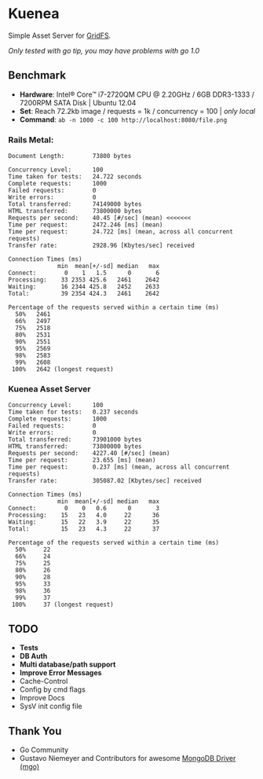 # Kuenea

Simple Asset Server for [GridFS](http://docs.mongodb.org/manual/applications/gridfs/).

_Only tested with go tip, you may have problems with go 1.0_

## Benchmark
* __Hardware__: Intel® Core™ i7-2720QM CPU @ 2.20GHz / 6GB DDR3-1333 / 7200RPM SATA Disk | Ubuntu 12.04
* __Set__: Reach 72.2kb image / requests = 1k / concurrency = 100 | _only local_
* __Command__: `ab -n 1000 -c 100 http://localhost:8080/file.png`


### Rails Metal:
    Document Length:        73800 bytes

    Concurrency Level:      100
    Time taken for tests:   24.722 seconds
    Complete requests:      1000
    Failed requests:        0
    Write errors:           0
    Total transferred:      74149000 bytes
    HTML transferred:       73800000 bytes
    Requests per second:    40.45 [#/sec] (mean) <<<<<<<
    Time per request:       2472.246 [ms] (mean)
    Time per request:       24.722 [ms] (mean, across all concurrent requests)
    Transfer rate:          2928.96 [Kbytes/sec] received

    Connection Times (ms)
                  min  mean[+/-sd] median   max
    Connect:        0    1   1.5      0       6
    Processing:    33 2353 425.6   2461    2642
    Waiting:       16 2344 425.8   2452    2633
    Total:         39 2354 424.3   2461    2642

    Percentage of the requests served within a certain time (ms)
      50%   2461
      66%   2497
      75%   2518
      80%   2531
      90%   2551
      95%   2569
      98%   2583
      99%   2608
     100%   2642 (longest request)

### Kuenea Asset Server
    Concurrency Level:      100
    Time taken for tests:   0.237 seconds
    Complete requests:      1000
    Failed requests:        0
    Write errors:           0
    Total transferred:      73901000 bytes
    HTML transferred:       73800000 bytes
    Requests per second:    4227.40 [#/sec] (mean)
    Time per request:       23.655 [ms] (mean)
    Time per request:       0.237 [ms] (mean, across all concurrent requests)
    Transfer rate:          305087.02 [Kbytes/sec] received

    Connection Times (ms)
                  min  mean[+/-sd] median   max
    Connect:        0    0   0.6      0       3
    Processing:    15   23   4.0     22      36
    Waiting:       15   22   3.9     22      35
    Total:         15   23   4.3     22      37

    Percentage of the requests served within a certain time (ms)
      50%     22
      66%     24
      75%     25
      80%     26
      90%     28
      95%     33
      98%     36
      99%     37
     100%     37 (longest request)


## TODO
* __Tests__
* __DB Auth__
* __Multi database/path support__
* __Improve Error Messages__
* Cache-Control
* Config by cmd flags
* Improve Docs
* SysV init config file

## Thank You
* Go Community
* Gustavo Niemeyer and Contributors for awesome [MongoDB Driver (mgo)](http://labix.org/mgo)
